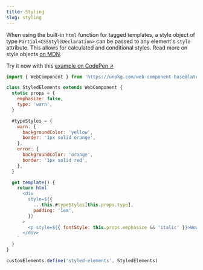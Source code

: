 ```yaml
---
title: Styling
slug: styling
---
```


When using the built-in `html` function for tagged templates, a style object of type `Partial<CSSStyleDeclaration>` can be passed to any element's `style` attribute. This allows for calculated and conditional styles. Read more on style objects [on MDN](https://developer.mozilla.org/en-US/docs/Web/API/CSSStyleDeclaration).

Try it now with this [example on CodePen ↗](https://codepen.io/ayoayco-the-styleful/pen/bGzXjwQ?editors=1010)

```js
import { WebComponent } from 'https://unpkg.com/web-component-base@latest/index.js'

class StyledElements extends WebComponent {
  static props = {
    emphasize: false,
    type: 'warn',
  }

  #typeStyles = {
    warn: {
      backgroundColor: 'yellow',
      border: '1px solid orange',
    },
    error: {
      backgroundColor: 'orange',
      border: '1px solid red',
    },
  }

  get template() {
    return html`
      <div
        style=${{
          ...this.#typeStyles[this.props.type],
          padding: '1em',
        }}
      >
        <p style=${{ fontStyle: this.props.emphasize && 'italic' }}>Wow!</p>
      </div>
    `
  }
}

customElements.define('styled-elements', StyledElements)
```
